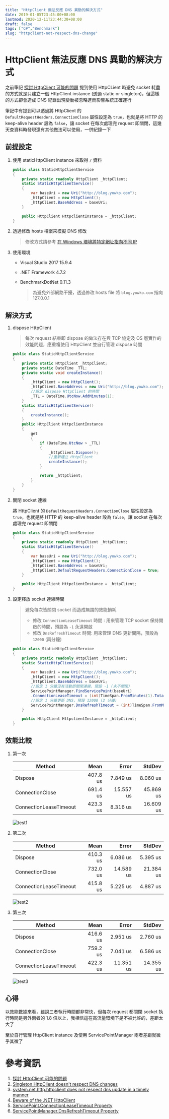```yaml
---
title: "HttpClient 無法反應 DNS 異動的解決方式"
date: 2019-01-05T23:45:00+08:00
lastmod: 2020-12-11T23:44:30+08:00
draft: false
tags: ["C#","Benchmark"]
slug: "httpclient-not-respect-dns-change"
---
```

# HttpClient 無法反應 DNS 異動的解決方式
之前筆記 [探討 HttpClient 可能的問題](/httpclient-issue/) 提到使用 HttpCLient 時避免 socket 耗盡的方式就是只建立一個 HttpClient instance (透過 static or singleton)，但這樣的方式卻會造成 DNS 紀錄出現變動被忽略進而影響系統正確運行

筆記中有提到可以透過將 HttpClient 的 `DefaultRequestHeaders.ConnectionClose` 屬性設定為 `true`，也就是將 HTTP 的 keep-alive header 設為 `false`，讓 socket 在每次處理完 request 即關閉，這幾天查資料時發現還有其他做法可以使用，一併紀錄一下

## 前提設定
1. 使用 staticHttpClient instance 來取得 `/` 資料

    ```cs
    public class StaticHttpClientService
    {
        private static readonly HttpClient _httpClient;
        static StaticHttpClientService()
        {
            var baseUri = new Uri("http://blog.yowko.com");
            _httpClient = new HttpClient();
            _httpClient.BaseAddress = baseUri;
        }

        public HttpClient HttpclientInstance = _httpClient;
    }
    ```
2. 透過修改 hosts 檔案來模擬 DNS 修改

    > 修改方式請參考 [在 Windows 環境將特定網址指向不同 IP](/windows-host-file)

3. 使用環境
    - Visual Studio 2017  15.9.4
    - .NET Framework 4.7.2
    - BenchmarkDotNet 0.11.3

        > 為避免外部網路干擾，透過修改 hosts file 將 `blog.yowko.com` 指向 127.0.0.1

## 解決方式
1. dispose HttpClient

    > 每次 request 結束即 dispose 的做法存在與 TCP 協定及 OS 層實作的效能問題，應重複使用 HttpClient 並自行管理 dispose 時間

    ```cs
    public class StaticHttpClientService
    {
        private static HttpClient _httpClient;
        private static DateTime _TTL;
        private static void createInstance()
        {
            _httpClient = new HttpClient();
            _httpClient.BaseAddress = new Uri("http://blog.yowko.com");
            //設定 dispose HttpClient 的時間
            _TTL = DateTime.UtcNow.AddMinutes(1);
        }
        static StaticHttpClientService()
        {
            createInstance();
        }
        public HttpClient HttpclientInstance
        {
            get
            {
                if (DateTime.UtcNow > _TTL)
                {
                    _httpClient.Dispose();
                    //重新建立 HttpClient
                    createInstance();
                }

                return _httpClient;
            }
        }
    }
    ```

2. 關閉 socket 連線

    將 HttpClient 的 `DefaultRequestHeaders.ConnectionClose` 屬性設定為 `true`，也就是將 HTTP 的 keep-alive header 設為 `false`，讓 socket 在每次處理完 request 即關閉

    ```cs
    public class StaticHttpClientService
    {
        private static readonly HttpClient _httpClient;
        static StaticHttpClientService()
        {
            var baseUri = new Uri("http://blog.yowko.com");
            _httpClient = new HttpClient();
            _httpClient.BaseAddress = baseUri;
            _httpClient.DefaultRequestHeaders.ConnectionClose = true;
        }

        public HttpClient HttpclientInstance = _httpClient;
    }
    ```

3. 設定釋放 socket 連線時間

    > 避免每次皆關閉 socket 而造成無謂的效能損耗
    >- 修改 `ConnectionLeaseTimeout` 時間 : 用來管理 TCP socket 保持開啟的時間，預設為 `-1` 永遠開啟
    >- 修改 `DnsRefreshTimeout` 時間: 用來管理 DNS 更新間隔，預設為 `12000` (兩分鐘)

    ```cs
    public class StaticHttpClientService
    {
        private static readonly HttpClient _httpClient;
        static StaticHttpClientService()
        {
            var baseUri = new Uri("http://blog.yowko.com");
            _httpClient = new HttpClient();
            _httpClient.BaseAddress = baseUri;
            //設定 1 分鐘沒有活動即關閉連線，預設 -1 (永不關閉)
            ServicePointManager.FindServicePoint(baseUri)
            .ConnectionLeaseTimeout = (int)TimeSpan.FromMinutes(1).TotalMilliseconds;
            //設定 1 分鐘更新 DNS，預設 12000 (2 分鐘)
            ServicePointManager.DnsRefreshTimeout = (int)TimeSpan.FromMinutes(1).TotalMilliseconds; ;
        }

        public HttpClient HttpclientInstance = _httpClient;
    }
    ```

## 效能比較

1. 第一次

    Method |     Mean |     Error |    StdDev |
    ----------------------- |---------:|----------:|----------:|
    Dispose | 407.8 us |  7.849 us |  8.060 us |
    ConnectionClose | 691.4 us | 15.557 us | 45.869 us |
    ConnectionLeaseTimeout | 423.3 us |  8.316 us | 16.609 us |

    ![test1](https://user-images.githubusercontent.com/3851540/50735047-20f9c900-11e3-11e9-82b5-fb197e1a41f0.png)

2. 第二次

    Method |     Mean |     Error |    StdDev |
    ----------------------- |---------:|----------:|----------:|
    Dispose | 410.3 us |  6.086 us |  5.395 us |
    ConnectionClose | 732.0 us | 14.589 us | 21.384 us |
    ConnectionLeaseTimeout | 415.8 us |  5.225 us |  4.887 us |

    ![test2](https://user-images.githubusercontent.com/3851540/50735048-20f9c900-11e3-11e9-9165-ac68585d78fa.png)    

3. 第三次

    Method |     Mean |     Error |    StdDev |
    ----------------------- |---------:|----------:|----------:|
    Dispose | 416.6 us |  2.951 us |  2.760 us |
    ConnectionClose | 759.2 us |  7.041 us |  6.586 us |
    ConnectionLeaseTimeout | 422.3 us | 11.351 us | 14.355 us |

    ![test3](https://user-images.githubusercontent.com/3851540/50735046-20613280-11e3-11e9-97b9-a567a1866879.png)


## 心得
以效能數據來看，雖說三者執行時間都非常快，但每次 request 都關閉 socket 執行時間是另外兩者的 1.8 倍以上，我相信這在高流量環境下是不被允許的，差距太大了

至於自行管理 HttpClient instance 及使用 ServicePointManager 兩者差距就微乎其微了

# 參考資訊
1. [探討 HttpClient 可能的問題](/httpclient-issue/)
2. [Singleton HttpClient doesn't respect DNS changes](https://github.com/dotnet/corefx/issues/11224#issuecomment-271195770)
3. [system.net.http.httpclient does not respect dns update in a timely manner](https://social.msdn.microsoft.com/Forums/sqlserver/en-US/39af7077-fbb5-4a8c-a4b9-42a73aa96b8a/systemnethttphttpclient-does-not-respect-dns-update-in-a-timely-manner?forum=wcf)
4. [Beware of the .NET HttpClient](http://www.nimaara.com/2016/11/01/beware-of-the-net-httpclient/)
5. [ServicePoint.ConnectionLeaseTimeout Property](https://docs.microsoft.com/en-us/dotnet/api/system.net.servicepoint.connectionleasetimeout?redirectedfrom=MSDN&view=netframework-4.7.2&WT.mc_id=DOP-MVP-5002594#System_Net_ServicePoint_ConnectionLeaseTimeout)
6. [ServicePointManager.DnsRefreshTimeout Property](https://docs.microsoft.com/en-us/dotnet/api/system.net.servicepointmanager.dnsrefreshtimeout?view=netframework-4.7.2&WT.mc_id=DOP-MVP-5002594)